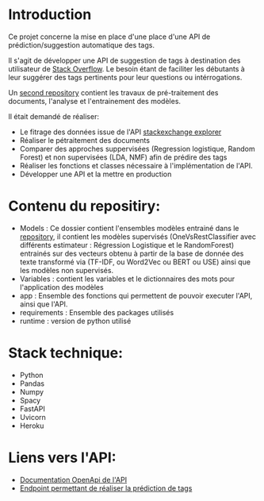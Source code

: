 # Introduction
Ce projet concerne la mise en place d'une place d'une API de prédiction/suggestion automatique des tags.

Il s'agit de développer une API de suggestion de tags à destination des utilisateur de [Stack Overflow](https://stackoverflow.com/). Le besoin étant de faciliter les débutants à leur suggérer des tags pertinents pour leur questions ou intérrogations.


Un [second repository](https://github.com/Belal237/Categoriser_automatiquement_des_questions_Stackoverflow) contient les travaux de pré-traitement des documents, l'analyse et l'entrainement des modèles.

Il était demandé de réaliser:

- Le fitrage des données issue de l'API [stackexchange explorer](https://data.stackexchange.com/stackoverflow/query/new)
- Réaliser le pétraitement des documents 
- Comparer des approches suppervisées (Regression logistique, Random Forest) et non supervisées (LDA, NMF) afin de prédire des tags
- Réaliser les fonctions et classes nécessaire à l'implémentation de l'API. 
- Développer une API et la mettre en production

# Contenu du repositiry:
- Models : Ce dossier contient l'ensembles modèles entrainé dans le [repository](https://github.com/Belal237/Categoriser_automatiquement_des_questions_Stackoverflow), il contient les modèles supervisés (OneVsRestClassifier avec différents estimateur : Régression Logistique et le RandomForest) entrainés sur des vecteurs obtenu à partir de la base de donnée des texte transformé via (TF-IDF, ou Word2Vec ou BERT ou USE) ainsi que les modèles non supervisés.
- Variables : contient les variables et le dictionnaires des mots pour l'application des modèles
- app : Ensemble des fonctions qui permettent de pouvoir executer l'API, ainsi que l'API.
- requirements : Ensemble des packages utilisés
- runtime : version de python utilisé

# Stack technique:
- Python
- Pandas
- Numpy
- Spacy
- FastAPI
- Uvicorn
- Heroku

# Liens vers l'API:
- [Documentation OpenApi de l'API](https://stackquestion-app.herokuapp.com/docs)
- [Endpoint permettant de réaliser la prédiction de tags](https://stackquestion-app.herokuapp.com/docs#/default/get_prediction_predict_post)
